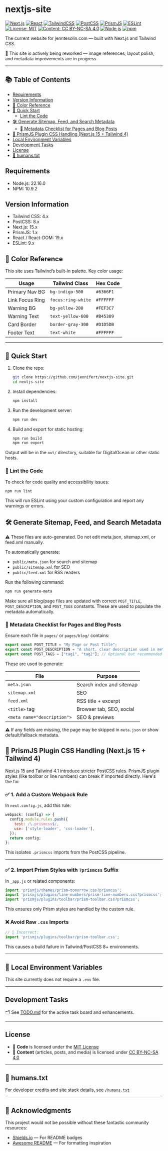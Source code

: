 # nextjs-site

[![Next.js](https://img.shields.io/badge/Next.js-15-black?logo=nextdotjs)](https://nextjs.org/)
[![React](https://img.shields.io/badge/React-19-blue?logo=react)](https://react.dev/)
[![TailwindCSS](https://img.shields.io/badge/Tailwind_CSS-4-blue?logo=tailwindcss)](https://tailwindcss.com/)
[![PostCSS](https://img.shields.io/badge/PostCSS-8-dd3a0a?logo=postcss)](https://postcss.org/)
[![PrismJS](https://img.shields.io/badge/PrismJS-1.x-%23734f96?logo=prism)](https://prismjs.com/)
[![ESLint](https://img.shields.io/badge/ESLint-9-purple?logo=eslint)](https://eslint.org/)
[![License: MIT](https://img.shields.io/badge/License-MIT-yellow.svg)](./LICENSE)
[![Content: CC BY-NC-SA 4.0](https://img.shields.io/badge/Content-CC_BY--NC--SA_4.0-lightgrey)](https://creativecommons.org/licenses/by-nc-sa/4.0/)
[![Node.js](https://img.shields.io/badge/Node.js-22.16.0-brightgreen?logo=nodedotjs)](https://nodejs.org/)
[![npm](https://img.shields.io/badge/npm-10.9.2-red?logo=npm)](https://www.npmjs.com/)

The current website for jenntesolin.com — built with Next.js and Tailwind CSS.

🚧 This site is actively being reworked — image references, layout polish, and metadata improvements are in progress.

---

## 📚 Table of Contents

- [Requirements](#requirements)
- [Version Information](#version-information)
- [🎨 Color Reference](#-color-reference)
- [🚀 Quick Start](#️quick-start)
  - [Lint the Code](#️lint-the-code)
- [🛠 Generate Sitemap, Feed, and Search Metadata](#️generate-sitemap-feed-feedxml-and-search)
  - [🧾 Metadata Checklist for Pages and Blog Posts](#️metadata-checklist-for-pages-and-blog-posts)
- [📎 PrismJS Plugin CSS Handling (Next.js 15 + Tailwind 4)](#️prismjs-plugin-css-handling-nextjs-15--tailwind-4)
- [Local Environment Variables](#local-environment-variables)
- [Development Tasks](#development-tasks)
- [License](#license)
- [🤖 humans.txt](#humans.txt)


## Requirements

- Node.js: 22.16.0
- NPM: 10.9.2

## Version Information

- Tailwind CSS: 4.x
- PostCSS: 8.x
- Next.js: 15.x
- PrismJS: 1.x
- React / React-DOM: 19.x
- ESLint: 9.x

## 🎨 Color Reference

This site uses Tailwind’s built-in palette. Key color usage:

| **Usage**        | **Tailwind Class**     | **Hex Code** |
|------------------|------------------------|--------------|
| Primary Nav BG   | `bg-indigo-500`        | `#6366F1`    |
| Link Focus Ring  | `focus:ring-white`     | `#FFFFFF`    |
| Warning BG       | `bg-yellow-200`        | `#FEF3C7`    |
| Warning Text     | `text-yellow-600`      | `#B45309`    |
| Card Border      | `border-gray-300`      | `#D1D5DB`    |
| Footer Text      | `text-white`           | `#FFFFFF`    |

---

## 🚀 Quick Start

1. Clone the repo:
   ```bash
   git clone https://github.com/jennifert/nextjs-site.git
   cd nextjs-site
   ```

2. Install dependencies:
   ```bash
   npm install
   ```

3. Run the development server:
   ```bash
   npm run dev
   ```

4. Build and export for static hosting:
   ```bash
   npm run build
   npm run export
   ```

Output will be in the `out/` directory, suitable for DigitalOcean or other static hosts.

### 🧪 Lint the Code

To check for code quality and accessibility issues:

```bash
npm run lint
```

This will run ESLint using your custom configuration and report any warnings or errors.

## 🛠 Generate Sitemap, Feed, and Search Metadata

⚠ These files are auto-generated. Do not edit meta.json, sitemap.xml, or feed.xml manually.

To automatically generate:

- `public/meta.json` for search and sitemap
- `public/sitemap.xml` for SEO
- `public/feed.xml` for RSS readers

Run the following command:

```bash
npm run generate-meta
```

Make sure all blog/page files are updated with correct `POST_TITLE`, `POST_DESCRIPTION`, and `POST_TAGS` constants. These are used to populate the metadata automatically.

### 🧾 Metadata Checklist for Pages and Blog Posts

Ensure each file in `pages/` or `pages/blog/` contains:

```js
export const POST_TITLE = "My Page or Post Title";
export const POST_DESCRIPTION = "A short, clear description used in meta tags and search.";
export const POST_TAGS = ["tag1", "tag2"]; // Optional but recommended
```

These are used to generate:

| File            | Purpose                    |
|-----------------|----------------------------|
| `meta.json`     | Search index and sitemap   |
| `sitemap.xml`   | SEO                        |
| `feed.xml`      | RSS title + excerpt        |
| `<title>` tag   | Browser tab, SEO, social   |
| `<meta name="description">` | SEO & previews |

⚠ If any fields are missing, the page may be skipped in `meta.json` or show default/fallback metadata.

## 📎 PrismJS Plugin CSS Handling (Next.js 15 + Tailwind 4)

Next.js 15 and Tailwind 4.1 introduce stricter PostCSS rules. PrismJS plugin styles (like toolbar or line numbers) can break if imported directly. Here's the fix:

### ✅ 1. Add a Custom Webpack Rule

In `next.config.js`, add this rule:

```js
webpack: (config) => {
  config.module.rules.push({
    test: /\.prismcss$/,
    use: ['style-loader', 'css-loader'],
  });
  return config;
};
```

This isolates `.prismcss` imports from the PostCSS pipeline.

---

### ✅ 2. Import Prism Styles with `?prismcss` Suffix

In `_app.js` or related components:

```js
import 'prismjs/themes/prism-tomorrow.css?prismcss';
import 'prismjs/plugins/line-numbers/prism-line-numbers.css?prismcss';
import 'prismjs/plugins/toolbar/prism-toolbar.css?prismcss';
```

This ensures only Prism styles are handled by the custom rule.

### ❌ Avoid Raw `.css` Imports

```js
// 🚫 Incorrect:
import 'prismjs/plugins/toolbar/prism-toolbar.css';
```

This causes a build failure in Tailwind/PostCSS 8+ environments.

---

## 🔐 Local Environment Variables

This site currently does not require a `.env` file.

---

## Development Tasks

🗂️ See [TODO.md](./TODO.md) for the active task board and enhancements.

---

## License

- 📄 **Code** is licensed under the [MIT License](./LICENSE)
- 📝 **Content** (articles, posts, and media) is licensed under [CC BY-NC-SA 4.0](./LICENSE-CONTENT)

---

## 🤖 humans.txt

For developer credits and site stack details, see [`/humans.txt`](./public/humans.txt)

---

## :gem: Acknowledgments

This project would not be possible without these fantastic community resources:

- [Shields.io](https://shields.io/) — For README badges
- [Awesome README](https://github.com/matiassingers/awesome-readme) — For formatting inspiration